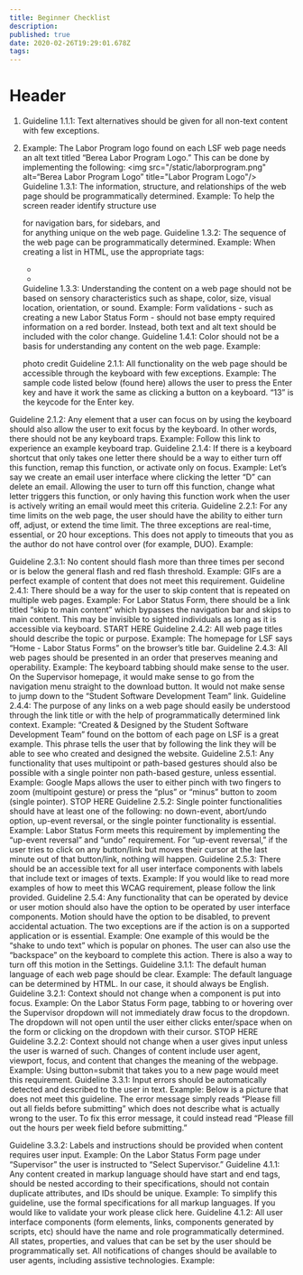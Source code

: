 ```yaml
---
title: Beginner Checklist
description: 
published: true
date: 2020-02-26T19:29:01.678Z
tags: 
---
```


# Header
1. Guideline 1.1.1: Text alternatives should be given for all non-text content with few exceptions.
1. Example: The Labor Program logo found on each LSF web page needs an alt text titled “Berea Labor Program Logo.” This can be done by implementing the following: 
<img src="/static/laborprogram.png" alt=“Berea Labor Program Logo” title="Labor Program Logo"/>
Guideline 1.3.1: The information, structure, and relationships of the web page should be programmatically determined.
Example: To help the screen reader identify structure use <nav> for navigation bars, <side> for sidebars, and <main> for anything unique on the web page.
Guideline 1.3.2: The sequence of the web page can be programmatically determined.
Example: When creating a list in HTML, use the appropriate tags:
        <ul>
        <li></li>
        <li></li>
        </ul>
Guideline 1.3.3: Understanding the content on a web page should not be based on sensory characteristics such as shape, color, size, visual location, orientation, or sound.
Example: Form validations - such as creating a new Labor Status Form - should not base empty required information on a red border. Instead, both text and alt text should be included with the color change.
Guideline 1.4.1: Color should not be a basis for understanding any content on the web page.
Example: 

    photo credit
Guideline 2.1.1: All functionality on the web page should be accessible through the keyboard with few exceptions.
Example: The sample code listed below (found here) allows the user to press the Enter key and have it work the same as clicking a button on a keyboard. “13” is the keycode for the Enter key.
<script>
var input = document.getElementById("myInput");
input.addEventListener("keyup", function(event) {
  if (event.keyCode === 13) {
   event.preventDefault();
   document.getElementById("myBtn").click();
  }
});
</script>
Guideline 2.1.2: Any element that a user can focus on by using the keyboard should also allow the user to exit focus by the keyboard. In other words, there should not be any keyboard traps.
Example: Follow this link to experience an example keyboard trap.
Guideline 2.1.4: If there is a keyboard shortcut that only takes one letter there should be a way to either turn off this function, remap this function, or activate only on focus.
Example: Let’s say we create an email user interface where clicking the letter “D” can delete an email. Allowing the user to turn off this function, change what letter triggers this function, or only having this function work when the user is actively writing an email would meet this criteria.
Guideline 2.2.1: For any time limits on the web page, the user should have the ability to either turn off, adjust, or extend the time limit. The three exceptions are real-time, essential, or 20 hour exceptions. This does not apply to timeouts that you as the author do not have control over (for example, DUO).
Example: 

Guideline 2.3.1: No content should flash more than three times per second or is below the general flash and red flash threshold.
Example: GIFs are a perfect example of content that does not meet this requirement.
Guideline 2.4.1: There should be a way for the user to skip content that is repeated on multiple web pages.
Example: For Labor Status Form, there should be a link titled “skip to main content” which bypasses the navigation bar and skips to main content. This may be invisible to sighted individuals as long as it is accessible via keyboard.
START HERE
Guideline 2.4.2: All web page titles should describe the topic or purpose.
Example: The homepage for LSF says “Home - Labor Status Forms” on the browser’s title bar.
Guideline 2.4.3: All web pages should be presented in an order that preserves meaning and operability.
Example: The keyboard tabbing should make sense to the user. On the Supervisor homepage, it would make sense to go from the navigation menu straight to the download button. It would not make sense to jump down to the “Student Software Development Team” link.
Guideline 2.4.4: The purpose of any links on a web page should easily be understood through the link title or with the help of programmatically determined link context.
Example: “Created & Designed by the Student Software Development Team”  found on the bottom of each page on LSF is a great example. This phrase tells the user that by following the link they will be able to see who created and designed the website.
Guideline 2.5.1: Any functionality that uses multipoint or path-based gestures should also be possible with a single pointer non path-based gesture, unless essential.
Example: Google Maps allows the user to either pinch with two fingers to zoom (multipoint gesture) or press the “plus” or “minus” button to zoom (single pointer).
STOP HERE
Guideline 2.5.2: Single pointer functionalities should have at least one of the following: no down-event, abort/undo option, up-event reversal, or the single pointer functionality is essential.
Example: Labor Status Form meets this requirement by implementing the “up-event reversal” and “undo” requirement. For “up-event reversal,” if the user tries to click on any button/link but moves their cursor at the last minute out of that button/link, nothing will happen.
Guideline 2.5.3: There should be an accessible text for all user interface components with labels that include text or images of texts.
Example: If you would like to read more examples of how to meet this WCAG requirement, please follow the link provided.
Guideline 2.5.4: Any functionality that can be operated by device or user motion should also have the option to be operated by user interface components. Motion should have the option to be disabled, to prevent accidental actuation. The two exceptions are if the action is on a supported application or is essential.
Example: One example of this would be the “shake to undo text” which is popular on phones. The user can also use the “backspace” on the keyboard to complete this action. There is also a way to turn off this motion in the Settings.
Guideline 3.1.1: The default human language of each web page should be clear.
Example: The default language can be determined by HTML. In our case, it should always be English.
Guideline 3.2.1: Context should not change when a component is put into focus.
Example: On the Labor Status Form page, tabbing to or hovering over the Supervisor dropdown will not immediately draw focus to the dropdown. The dropdown will not open until the user either clicks enter/space when on the form or clicking on the dropdown with their cursor. 
STOP HERE
Guideline 3.2.2: Context should not change when a user gives input unless the user is warned of such. Changes of content include user agent, viewport, focus, and content that changes the meaning of the webpage.
Example: Using button=submit that takes you to a new page would meet this requirement.
Guideline 3.3.1: Input errors should be automatically detected and described to the user in text.
Example: Below is a picture that does not meet this guideline. The error message simply reads “Please fill out all fields before submitting” which does not describe what is actually wrong to the user. To fix this error message, it could instead read “Please fill out the hours per week field before submitting.” 

Guideline 3.3.2: Labels and instructions should be provided when content requires user input.
Example: On the Labor Status Form page under “Supervisor” the user is instructed to “Select Supervisor.”
Guideline 4.1.1: Any content created in markup language should have start and end tags, should be nested according to their specifications, should not contain duplicate attributes, and IDs should be unique.
Example: To simplify this guideline, use the formal specifications for all markup languages. If you would like to validate your work please click here.
Guideline 4.1.2: All user interface components (form elements, links, components generated by scripts, etc) should have the name and role programmatically determined. All states, properties, and values that can be set by the user should be programmatically set. All notifications of changes should be available to user agents, including assistive technologies.
Example: 
